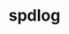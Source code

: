 ---
title: "spdlog"
layout: cache
categories: [package, develop-2024-03-24]
meta: {"versions": ["1.12.0"], "compilers": ["gcc@=11.4.0", "gcc@=7.5.0", "gcc@=9.4.0", "oneapi@=2024.0.0"], "oss": ["ubuntu18.04", "ubuntu20.04", "ubuntu22.04"], "platforms": ["linux"], "targets": ["neoverse_v1", "neoverse_v2", "ppc64le", "x86_64_v3"], "stacks": ["e4s", "e4s-neoverse-v2", "e4s-neoverse_v1", "e4s-oneapi", "e4s-power", "radiuss", "root"], "num_specs": 6, "num_specs_by_stack": {"e4s-power": 1, "root": 6, "radiuss": 1, "e4s-neoverse_v1": 1, "e4s-neoverse-v2": 1, "e4s": 1, "e4s-oneapi": 1}}
spec_details: [{"hash": "5cdwwt4tcn5t6q5cths7vlmgnb3mh2bh", "compiler": "gcc@=9.4.0", "versions": ["1.12.0"], "os": "ubuntu20.04", "platform": "linux", "target": "ppc64le", "variants": ["build_system=cmake", "build_type=Release", "generator=make", "~ipo", "+shared"], "stacks": ["e4s-power", "root"], "size": "-", "tarball": "https://binaries.spack.io/releases/develop-2024-03-24/build_cache/linux-ubuntu20.04-ppc64le/gcc-9.4.0/spdlog-1.12.0/linux-ubuntu20.04-ppc64le-gcc-9.4.0-spdlog-1.12.0-5cdwwt4tcn5t6q5cths7vlmgnb3mh2bh.spack"}, {"hash": "6dcr35ombclsjmmre3lbp2tpcl52m6io", "compiler": "gcc@=7.5.0", "versions": ["1.12.0"], "os": "ubuntu18.04", "platform": "linux", "target": "x86_64_v3", "variants": ["build_system=cmake", "build_type=Release", "generator=make", "~ipo", "+shared"], "stacks": ["root", "radiuss"], "size": "-", "tarball": "https://binaries.spack.io/releases/develop-2024-03-24/build_cache/linux-ubuntu18.04-x86_64_v3/gcc-7.5.0/spdlog-1.12.0/linux-ubuntu18.04-x86_64_v3-gcc-7.5.0-spdlog-1.12.0-6dcr35ombclsjmmre3lbp2tpcl52m6io.spack"}, {"hash": "amhzmxs6ac45v5p6naktadqcyapfw46m", "compiler": "gcc@=11.4.0", "versions": ["1.12.0"], "os": "ubuntu22.04", "platform": "linux", "target": "neoverse_v1", "variants": ["build_system=cmake", "build_type=Release", "generator=make", "~ipo", "+shared"], "stacks": ["e4s-neoverse_v1", "root"], "size": "-", "tarball": "https://binaries.spack.io/releases/develop-2024-03-24/build_cache/linux-ubuntu22.04-neoverse_v1/gcc-11.4.0/spdlog-1.12.0/linux-ubuntu22.04-neoverse_v1-gcc-11.4.0-spdlog-1.12.0-amhzmxs6ac45v5p6naktadqcyapfw46m.spack"}, {"hash": "hz4ltcqzclez6w3vesax65ricovgksrg", "compiler": "gcc@=11.4.0", "versions": ["1.12.0"], "os": "ubuntu22.04", "platform": "linux", "target": "neoverse_v2", "variants": ["build_system=cmake", "build_type=Release", "generator=make", "~ipo", "+shared"], "stacks": ["root", "e4s-neoverse-v2"], "size": "-", "tarball": "https://binaries.spack.io/releases/develop-2024-03-24/build_cache/linux-ubuntu22.04-neoverse_v2/gcc-11.4.0/spdlog-1.12.0/linux-ubuntu22.04-neoverse_v2-gcc-11.4.0-spdlog-1.12.0-hz4ltcqzclez6w3vesax65ricovgksrg.spack"}, {"hash": "tackynejszug6phhjm5dvb37sxezlapg", "compiler": "gcc@=11.4.0", "versions": ["1.12.0"], "os": "ubuntu22.04", "platform": "linux", "target": "x86_64_v3", "variants": ["build_system=cmake", "build_type=Release", "generator=make", "~ipo", "+shared"], "stacks": ["root", "e4s"], "size": "-", "tarball": "https://binaries.spack.io/releases/develop-2024-03-24/build_cache/linux-ubuntu22.04-x86_64_v3/gcc-11.4.0/spdlog-1.12.0/linux-ubuntu22.04-x86_64_v3-gcc-11.4.0-spdlog-1.12.0-tackynejszug6phhjm5dvb37sxezlapg.spack"}, {"hash": "6fb7mieigdubjmusfx3uyi5ync6j5cpd", "compiler": "oneapi@=2024.0.0", "versions": ["1.12.0"], "os": "ubuntu22.04", "platform": "linux", "target": "x86_64_v3", "variants": ["build_system=cmake", "build_type=Release", "generator=make", "~ipo", "+shared"], "stacks": ["e4s-oneapi", "root"], "size": "-", "tarball": "https://binaries.spack.io/releases/develop-2024-03-24/build_cache/linux-ubuntu22.04-x86_64_v3/oneapi-2024.0.0/spdlog-1.12.0/linux-ubuntu22.04-x86_64_v3-oneapi-2024.0.0-spdlog-1.12.0-6fb7mieigdubjmusfx3uyi5ync6j5cpd.spack"}]
---